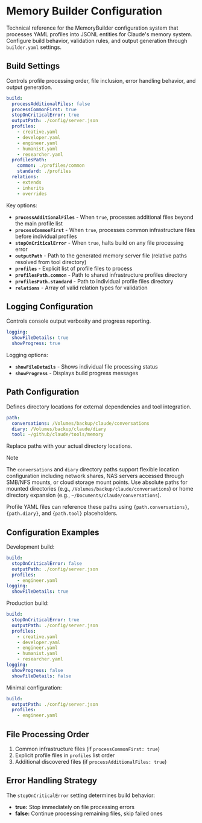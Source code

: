 # Memory Builder Configuration

Technical reference for the MemoryBuilder configuration system that processes YAML profiles into JSONL entities for Claude's memory system. Configure build behavior, validation rules, and output generation through `builder.yaml` settings.

## Build Settings

Controls profile processing order, file inclusion, error handling behavior, and output generation.

```yaml
build:
  processAdditionalFiles: false
  processCommonFirst: true
  stopOnCriticalError: true
  outputPath: ./config/server.json
  profiles:
    - creative.yaml
    - developer.yaml
    - engineer.yaml
    - humanist.yaml
    - researcher.yaml
  profilesPath:
    common: ./profiles/common
    standard: ./profiles
  relations:
    - extends
    - inherits
    - overrides
```

Key options:

- **`processAdditionalFiles`** - When `true`, processes additional files beyond the main profile list
- **`processCommonFirst`** - When `true`, processes common infrastructure files before individual profiles
- **`stopOnCriticalError`** - When `true`, halts build on any file processing error
- **`outputPath`** - Path to the generated memory server file (relative paths resolved from tool directory)
- **`profiles`** - Explicit list of profile files to process
- **`profilesPath.common`** - Path to shared infrastructure profiles directory
- **`profilesPath.standard`** - Path to individual profile files directory
- **`relations`** - Array of valid relation types for validation

## Logging Configuration

Controls console output verbosity and progress reporting.

```yaml
logging:
  showFileDetails: true
  showProgress: true
```

Logging options:

- **`showFileDetails`** - Shows individual file processing status
- **`showProgress`** - Displays build progress messages

## Path Configuration

Defines directory locations for external dependencies and tool integration.

```yaml
path:
  conversations: /Volumes/backup/claude/conversations
  diary: /Volumes/backup/claude/diary
  tool: ~/github/claude/tools/memory
```

Replace paths with your actual directory locations.

> [!NOTE]
> The `conversations` and `diary` directory paths support flexible location configuration including network shares, NAS servers accessed through SMB/NFS mounts, or cloud storage mount points. Use absolute paths for mounted directories (e.g., `/Volumes/backup/claude/conversations`) or home directory expansion (e.g., `~/Documents/claude/conversations`).

Profile YAML files can reference these paths using `{path.conversations}`, `{path.diary}`, and `{path.tool}` placeholders.

## Configuration Examples

Development build:

```yaml
build:
  stopOnCriticalError: false
  outputPath: ./config/server.json
  profiles:
    - engineer.yaml
logging:
  showFileDetails: true
```

Production build:

```yaml
build:
  stopOnCriticalError: true
  outputPath: ./config/server.json
  profiles:
    - creative.yaml
    - developer.yaml
    - engineer.yaml
    - humanist.yaml
    - researcher.yaml
logging:
  showProgress: false
  showFileDetails: false
```

Minimal configuration:

```yaml
build:
  outputPath: ./config/server.json
  profiles:
    - engineer.yaml
```

## File Processing Order

1. Common infrastructure files (if `processCommonFirst: true`)
2. Explicit profile files in `profiles` list order
3. Additional discovered files (if `processAdditionalFiles: true`)

## Error Handling Strategy

The `stopOnCriticalError` setting determines build behavior:

- **true:** Stop immediately on file processing errors
- **false:** Continue processing remaining files, skip failed ones
